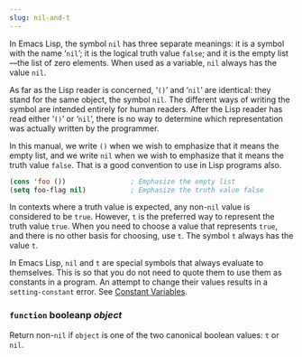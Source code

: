 ```yaml
---
slug: nil-and-t
---
```


In Emacs Lisp, the symbol `nil` has three separate meanings: it is a symbol with the name ‘`nil`’; it is the logical truth value `false`; and it is the empty list—the list of zero elements. When used as a variable, `nil` always has the value `nil`.

As far as the Lisp reader is concerned, ‘`()`’ and ‘`nil`’ are identical: they stand for the same object, the symbol `nil`. The different ways of writing the symbol are intended entirely for human readers. After the Lisp reader has read either ‘`()`’ or ‘`nil`’, there is no way to determine which representation was actually written by the programmer.

In this manual, we write `()` when we wish to emphasize that it means the empty list, and we write `nil` when we wish to emphasize that it means the truth value `false`. That is a good convention to use in Lisp programs also.

```lisp
(cons 'foo ())                ; Emphasize the empty list
(setq foo-flag nil)           ; Emphasize the truth value false
```

In contexts where a truth value is expected, any non-`nil` value is considered to be `true`. However, `t` is the preferred way to represent the truth value `true`. When you need to choose a value that represents `true`, and there is no other basis for choosing, use `t`. The symbol `t` always has the value `t`.

In Emacs Lisp, `nil` and `t` are special symbols that always evaluate to themselves. This is so that you do not need to quote them to use them as constants in a program. An attempt to change their values results in a `setting-constant` error. See [Constant Variables](Constant-Variables).

### <span className="tag function">`function`</span> **booleanp** *object*

Return non-`nil` if `object` is one of the two canonical boolean values: `t` or `nil`.
